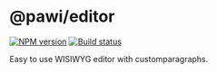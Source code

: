 # @pawi/editor

[![NPM version][npm-image]][npm-url]
[![Build status][travis-image]][travis-url]

[npm-image]: https://img.shields.io/npm/v/@pawi/editor.svg?style=flat
[npm-url]: https://npmjs.org/package/@pawi/editor
[travis-image]: https://img.shields.io/travis/pawijs/pawi.svg?style=flat
[travis-url]: https://travis-ci.org/pawijs/pawi

Easy to use WISIWYG editor with customparagraphs.
